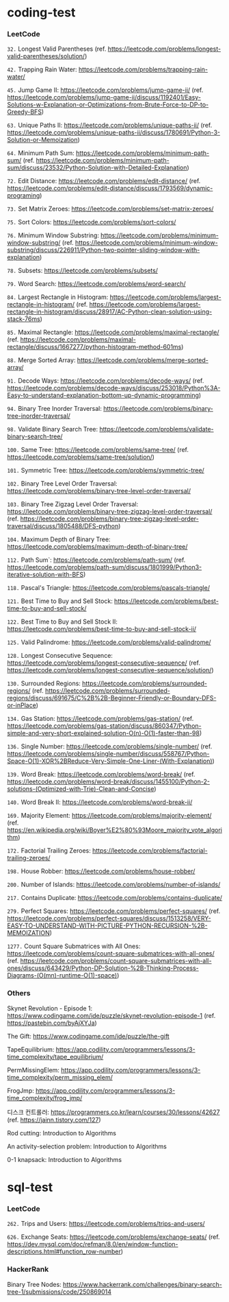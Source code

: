# coding-test

### LeetCode
`32.` Longest Valid Parentheses (ref. https://leetcode.com/problems/longest-valid-parentheses/solution/)

`42.` Trapping Rain Water: https://leetcode.com/problems/trapping-rain-water/

`45.` Jump Game II: https://leetcode.com/problems/jump-game-ii/ (ref. https://leetcode.com/problems/jump-game-ii/discuss/1192401/Easy-Solutions-w-Explanation-or-Optimizations-from-Brute-Force-to-DP-to-Greedy-BFS)

`63.` Unique Paths II: https://leetcode.com/problems/unique-paths-ii/ (ref. https://leetcode.com/problems/unique-paths-ii/discuss/1780691/Python-3-Solution-or-Memoization)

`64.` Minimum Path Sum: https://leetcode.com/problems/minimum-path-sum/ (ref. https://leetcode.com/problems/minimum-path-sum/discuss/23532/Python-Solution-with-Detailed-Explanation)

`72.` Edit Distance: https://leetcode.com/problems/edit-distance/ (ref. https://leetcode.com/problems/edit-distance/discuss/1793569/dynamic-programing)

`73.` Set Matrix Zeroes: https://leetcode.com/problems/set-matrix-zeroes/

`75.` Sort Colors: https://leetcode.com/problems/sort-colors/

`76.` Minimum Window Substring: https://leetcode.com/problems/minimum-window-substring/ (ref. https://leetcode.com/problems/minimum-window-substring/discuss/226911/Python-two-pointer-sliding-window-with-explanation)

`78.` Subsets: https://leetcode.com/problems/subsets/

`79.` Word Search: https://leetcode.com/problems/word-search/

`84.` Largest Rectangle in Histogram: https://leetcode.com/problems/largest-rectangle-in-histogram/ (ref. https://leetcode.com/problems/largest-rectangle-in-histogram/discuss/28917/AC-Python-clean-solution-using-stack-76ms)

`85.` Maximal Rectangle: https://leetcode.com/problems/maximal-rectangle/ (ref. https://leetcode.com/problems/maximal-rectangle/discuss/1667277/python-histogram-method-601ms)

`88.` Merge Sorted Array: https://leetcode.com/problems/merge-sorted-array/

`91.` Decode Ways: https://leetcode.com/problems/decode-ways/ (ref. https://leetcode.com/problems/decode-ways/discuss/253018/Python%3A-Easy-to-understand-explanation-bottom-up-dynamic-programming)

`94.` Binary Tree Inorder Traversal: https://leetcode.com/problems/binary-tree-inorder-traversal/

`98.` Validate Binary Search Tree:  https://leetcode.com/problems/validate-binary-search-tree/

`100.` Same Tree: https://leetcode.com/problems/same-tree/ (ref. https://leetcode.com/problems/same-tree/solution/)

`101.` Symmetric Tree: https://leetcode.com/problems/symmetric-tree/

`102.` Binary Tree Level Order Traversal: https://leetcode.com/problems/binary-tree-level-order-traversal/

`103.` Binary Tree Zigzag Level Order Traversal: https://leetcode.com/problems/binary-tree-zigzag-level-order-traversal/ (ref. https://leetcode.com/problems/binary-tree-zigzag-level-order-traversal/discuss/1805488/DFS-python)

`104.` Maximum Depth of Binary Tree: https://leetcode.com/problems/maximum-depth-of-binary-tree/

`112.` Path Sum`: https://leetcode.com/problems/path-sum/ (ref. https://leetcode.com/problems/path-sum/discuss/1801999/Python3-iterative-solution-with-BFS)

`118.` Pascal's Triangle: https://leetcode.com/problems/pascals-triangle/

`121.` Best Time to Buy and Sell Stock: https://leetcode.com/problems/best-time-to-buy-and-sell-stock/

`122.` Best Time to Buy and Sell Stock II: https://leetcode.com/problems/best-time-to-buy-and-sell-stock-ii/

`125.` Valid Palindrome: https://leetcode.com/problems/valid-palindrome/

`128.` Longest Consecutive Sequence: https://leetcode.com/problems/longest-consecutive-sequence/ (ref. https://leetcode.com/problems/longest-consecutive-sequence/solution/)

`130.` Surrounded Regions: https://leetcode.com/problems/surrounded-regions/ (ref. https://leetcode.com/problems/surrounded-regions/discuss/691675/C%2B%2B-Beginner-Friendly-or-Boundary-DFS-or-inPlace)

`134.` Gas Station: https://leetcode.com/problems/gas-station/ (ref. https://leetcode.com/problems/gas-station/discuss/860347/Python-simple-and-very-short-explained-solution-O(n)-O(1)-faster-than-98)

`136.` Single Number: https://leetcode.com/problems/single-number/ (ref. https://leetcode.com/problems/single-number/discuss/558767/Python-Space-O(1)-XOR%2BReduce-Very-Simple-One-Liner-(With-Explanation))

`139.` Word Break: https://leetcode.com/problems/word-break/ (ref. https://leetcode.com/problems/word-break/discuss/1455100/Python-2-solutions-(Optimized-with-Trie)-Clean-and-Concise)

`140.` Word Break II: https://leetcode.com/problems/word-break-ii/

`169.` Majority Element: https://leetcode.com/problems/majority-element/ (ref. https://en.wikipedia.org/wiki/Boyer%E2%80%93Moore_majority_vote_algorithm)

`172.` Factorial Trailing Zeroes: https://leetcode.com/problems/factorial-trailing-zeroes/

`198.` House Robber: https://leetcode.com/problems/house-robber/

`200.` Number of Islands: https://leetcode.com/problems/number-of-islands/

`217.` Contains Duplicate: https://leetcode.com/problems/contains-duplicate/

`279.` Perfect Squares: https://leetcode.com/problems/perfect-squares/ (ref. https://leetcode.com/problems/perfect-squares/discuss/1513258/VERY-EASY-TO-UNDERSTAND-WITH-PICTURE-PYTHON-RECURSION-%2B-MEMOIZATION)

`1277.` Count Square Submatrices with All Ones: https://leetcode.com/problems/count-square-submatrices-with-all-ones/ (ref. https://leetcode.com/problems/count-square-submatrices-with-all-ones/discuss/643429/Python-DP-Solution-%2B-Thinking-Process-Diagrams-(O(mn)-runtime-O(1)-space))

### Others
Skynet Revolution - Episode 1: https://www.codingame.com/ide/puzzle/skynet-revolution-episode-1 (ref. https://pastebin.com/byAjXYJa)
        
The Gift: https://www.codingame.com/ide/puzzle/the-gift
        
TapeEquilibrium: https://app.codility.com/programmers/lessons/3-time_complexity/tape_equilibrium/
        
PermMissingElem: https://app.codility.com/programmers/lessons/3-time_complexity/perm_missing_elem/
        
FrogJmp: https://app.codility.com/programmers/lessons/3-time_complexity/frog_jmp/

디스크 컨트롤러: https://programmers.co.kr/learn/courses/30/lessons/42627 (ref. https://jainn.tistory.com/127)

Rod cutting: Introduction to Algorithms

An activity-selection problem: Introduction to Algorithms

0-1 knapsack: Introduction to Algorithms

# sql-test

### LeetCode
`262.` Trips and Users: https://leetcode.com/problems/trips-and-users/

`626.` Exchange Seats: https://leetcode.com/problems/exchange-seats/ (ref. https://dev.mysql.com/doc/refman/8.0/en/window-function-descriptions.html#function_row-number)

### HackerRank
Binary Tree Nodes: https://www.hackerrank.com/challenges/binary-search-tree-1/submissions/code/250869014
